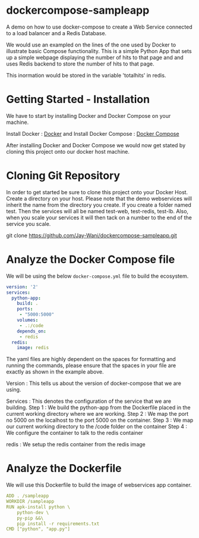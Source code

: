 # dockercompose-sampleapp
A demo on how to use docker-compose to create a Web Service connected to a load balancer and a Redis Database.

We would use an exampled on the lines of the one used by Docker to illustrate basic Compose functionality. This is a simple Python App that sets up a simple webpage displaying the number of hits to that page and and uses Redis backend to store the number of hits to that page. 

This inormation would be stored in the variable 'totalhits' in redis.



# Getting Started - Installation

We have to start by installing Docker and Docker Compose on your machine. 

Install Docker :            [Docker](https://docs.docker.com/installation/) and 
Install Docker Compose :    [Docker Compose](https://docs.docker.com/compose/install/)

After installing Docker and Docker Compose we would now get stated by cloning this project onto our docker host machine. 


# Cloning Git Repository

In order to get started be sure to clone this project onto your Docker Host. Create a directory on your host. Please note that the demo webservices will inherit the name from the directory you create. If you create a folder named test. Then the services will all be named test-web, test-redis, test-lb. Also, when you scale your services it will then tack on a number to the end of the service you scale.

git clone https://github.com/Jay-Wani/dockercompose-sampleapp.git


# Analyze the Docker Compose file 

We will be using the below `docker-compose.yml` file to build the ecosystem. 

```yaml
version: '2'
services:
  python-app:
    build: .
    ports:
     - "5000:5000"
    volumes:
     - .:/code
    depends_on:
     - redis
  redis:
    image: redis
```

The yaml files are highly dependent on the spaces for formatting and running the commands, please ensure that the spaces in your file are exactly as shown in the example above.  

Version : This tells us about the version of docker-compose that we are using. 

Services : This denotes the configuration of the service that we are building. 
            Step 1 : We build the python-app from the Dockerfile placed in the current working directory where we are working.
            Step 2 : We map the port no 5000 on the localhost to the port 5000 on the container.
            Step 3 : We map our current working directory to the /code folder on the container
            Step 4 : We configure the container to talk to the redis container

redis : We setup the redis container from the redis image


# Analyze the Dockerfile 

We will use this Dockerfile to build the image of webservices app container. 

```yaml
ADD . /sampleapp
WORKDIR /sampleapp
RUN apk-install python \
    python-dev \
    py-pip &&\
    pip install -r requirements.txt
CMD ["python", "app.py"]
```
